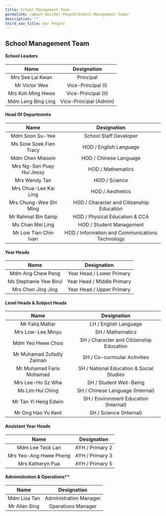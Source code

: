```yaml
---
title: School Management Team
permalink: /about-mbs/Our-People/School-Management-Team/
description: ""
third_nav_title: Our People
---
```

## School Management Team

#### School Leaders

|        Name        |       Designation      |
|:------------------:|:----------------------:|
| Mrs See Lai Kwan   | Principal              |
| Mr Victor Wee      | Vice-Principal (I)     |
| Mrs Koh Ming Hwee  | Vice-Principal (II)    |
| Mdm Leng Bing Ling | Vice-Principal (Admin) |

#### Head Of Departments 

|           Name            |                   Designation                   |
|:-------------------------:|:-----------------------------------------------:|
| Mdm Soon Su-Yee           | School Staff Developer                          |
| Ms Siow Soek Fien Tracy   | HOD / English Language                          |
| Mdm Chen Miaoxin          | HOD / Chinese Language                          |
| Mrs Ng-Sen Puay Hui Jessy | HOD / Mathematics                               |
| Mrs Wendy Tan             | HOD / Science                                   |
| Mrs Chua-Lee Kai Ling     | HOD / Aesthetics                                |
| Mrs Chung-Wee Shi Ming    | HOD / Character and Citizenship Education       |
| Mr Rahmat Bin Sanip       | HOD / Physical Education & CCA                  |
| Ms Chan Mei Ling          | HOD / Student Management                 |                |
| Mr Low Tian Chin Ivan     | HOD / Information and Communications Technology |

#### Year Heads

|          Name          |         Designation        |
|:----------------------:|:--------------------------:|
| Mdm Ang Chew Peng      | Year Head / Lower Primary  |
| Ms Stephanie Yew Birui | Year Head / Middle Primary |
| Mrs Chen Jing Jing     | Year Head / Upper Primary  |

#### Level Heads & Subject Heads

|           Name            |                   Designation                  |
|:-------------------------:|:----------------------------------------------:|
| Mr Faliq Mattar           | LH / English Language                          |
| Mrs Low-Lee Minyu         | SH / Mathematics                               |
| Mdm Yeo Hwee Choo         | SH / Character and Citizenship Education     |
| Mr Muhamad Zufadly Zaiman | SH / Co-curricular Activities                  |
| Mr Muhamad Faris Mohamad  | SH / National Education & Social Studies       |
| Mrs Lee-Ho Sz Wha         | SH / Student Well-Being                        |
| Ms Lim Hui Ching          | SH / Chinese Language (Internal)               |
| Mr Tan Yi Heng Edwin      | SH / Environment Education (Internal)          |
| Mr Ong Hao Yu Kent        | SH / Science (Internal)                        |

#### Assistant Year Heads

|          Name          |   Designation   |
|:----------------------:|:---------------:|
| Mdm Lee Teck Lan       | AYH / Primary 2 |
| Mrs Yeo-Ang Hwee Pheng | AYH / Primary 3 |
| Mrs Katheryn Pua       | AYH / Primary 5 |

#### Administration & Operations**

|     Name      |       Designation      |
|:-------------:|:----------------------:|
| Mdm Lisa Tan  | Administration Manager |
| Mr Allan Sing | Operations Manager     |